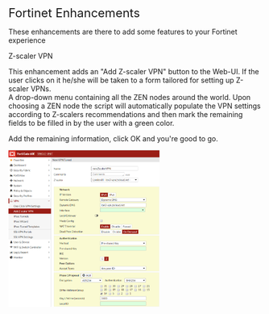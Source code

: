 <p><span style="font-size: 24px;">Fortinet Enhancements</span></p>

<p>These enhancements are there to add some features to your Fortinet experience</p>

<p>Z-scaler VPN</p>

<p>This enhancement adds an &quot;Add Z-scaler VPN&quot; button to the Web-UI. If the user clicks on it he/she will be taken to a form tailored for setting up Z-scaler VPNs.
	<br>A drop-down menu containing all the ZEN nodes around the world. Upon choosing a ZEN node the script will automatically populate the VPN settings according to Z-scalers recommendations and then mark the remaining fields to be filled in by the user with a green color.</p>

<p>Add the remaining information, click OK and you&#39;re good to go.</p>

<p><img src="https://raw.githubusercontent.com/epacke/Fortinet-Enhancements/master/images/zscalerexample.png" style="width: 300px;" class="fr-fic fr-dib"></p>
